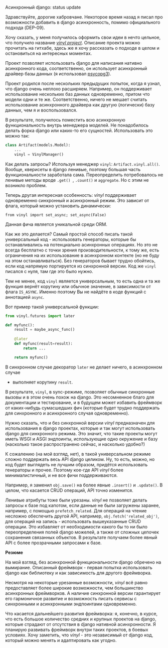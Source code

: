 Асинхронный django: status update

Здравствуйте, дорогие хабровчане. Некоторое время назад я писал про 
возможности добавить в django асинхронность, помимо официального подхода 
(DEP-09).

Хочу сказать, у меня получилось оформить свои идеи в нечто цельное, что 
получило название [*vinyl project*](https://github.com/pwtail/vinyl). 
Описание проекта можно прочитать на гитхабе, здесь же я хочу рассказать о 
подходе в целом и остановиться на интересных моментах.

Проект позволяет использовать django для написания нативно асинхронного кода,
соответственно, он использует асинхронный драйвер базы данных (я использовал 
[psycopg3](https://www.psycopg.org/psycopg3/)).

Проект родился после нескольких предыдущих попыток, когда я узнал, что 
django очень неплохо расширяем. Например, он поддерживает использование 
нескольких баз данных одновременно, притом что модели одни и те же. 
Соответственно, ничего не мешает считать использование асинхронного драйвера 
как другую (логически) базу данных, чем я и воспользовался.

В результате, получилось поместить всю асинхронную функциональность внутрь 
менеджера моделей. Не понадобилось делать форка django или каких-то его 
сущностей. Использовать это можно так:

```python
class Artifact(models.Model):
    ...
    vinyl = VinylManager()
```

Как делать запросы? Используя менеджер `vinyl`: `Artifact.vinyl.all()`. 
Вообще, кверисеты в django ленивые, поэтому большая часть функциональности 
заработала сама. Переопределить потребовалось не ленивые методы вроде `.get()
`, `.count()` и `aggregate`. Но с этим не возникло проблем.

Теперь другая интересная особенность: *vinyl* поддерживает одновременно 
синхронный и асинхронный режим. Это зависит от флага, который можно 
установить динамически:

`from vinyl import set_async; set_async(False)`

Данная фича является уникальной среди ORM.

Как же это делается? Самый простой способ писать такой универсальный код - 
использовать генераторы, которые бы останавливались на потенциально 
асинхронных операциях. Но это не всегда бесплатно с точки зрения 
производительности, к тому же, есть ограничения на их использование в 
асинхронном контекте (но не буду на этом останавливаться). Без генераторов 
бывает трудно обойтись, если код напрямую портируется из синхронной версии. 
Код же `vinyl` писался с нуля, там где это было нужно.

Тем не менее, код `vinyl` является универсальным, то есть одна и та же 
функция вернёт корутину или обычное значение, в зависимости от флага 
`IS_ASYNC`. Именно поэтому Вы не найдёте в коде функций с аннотацией `async`.

Вот пример такой универсальной функции:

```python
from vinyl.futures import later

def myfunc():
    result = maybe_async_func()
    
    @later
    def myfunc(result=result):
        return ...

    return myfunc()

```

В синхронном случае декоратор `later` не делает ничего, в асинхронном случае 
- выполняет корутину `result`.

В результате, `vinyl`, в sync-режиме, позволяет обычные синхронные вызовы и 
в этом очень похож на django. Это несомненное благо для документации и 
тестирование, и в будущем может избавить фреймворк от каких-нибудь 
сумасшедших фич (которые будет трудно поддержать для синхронного и 
асинхронного случая одновременно).

Нужно сказать, что и без синхронной версии *vinyl* предназначен для 
использования в django проектах, которые и так могут использовать django для 
синхронного режима. Это значит, что такие проекты могут иметь WSGI и ASGI 
эндпоинты, использующие одно окружение и базу (насколько такое 
распространено сейчас, и насколько удобно?)


К сожалению (на мой взгляд, нет), в такой универсальном режиме сложно 
поддержать весь API django целиком. Ну, то есть, можно, но код будет 
выглядеть не лучшим образом, придётся использовать генераторы и прочее. 
Поэтому кое-где API *vinyl* более минималистичный, и не все фичи поддерживаются.

Например, я заменил `obj.save()` на более явные `.insert()` и `.update()`. В 
целом, что касается CRUD операций, API точно изменится.

Ленивые атрибуты тоже были урезаны. *vinyl* не позволяет делать запросы к базе 
под 
капотом, если данные не были загружены заранее, например, с помощью 
`prefetch_related`. Для операций на чтение несложно обеспечить другой 
API, например, `obj.fetch('related_obj')`, для операций на запись - использовать
вышеуказанные CRUD операции. Это избавляет от необходимости какого бы то ни 
было переопределения полей django можелей, а также от сложных цепочек 
сохранения связанных объектов. В результате получаем более явный API с 
более прозрачными запросами к базе.

**Резюме**

На мой взгляд, без асинхронной функциональности django обречено на вымирание.
Описанный фреймворк - первая попытка использовать django как библиотеку и 
как зависимость для другого фреймворка.

Несмотря на некоторые урезанные возможности, *vinyl* всё равно предоставляет 
более широкие возможности, чем большинство асинхронных фреймворков. А 
наличие синхронной версии гарантирует его гармоничное развитие и возможность 
писать сервисы с синхронными и асинхронными эндпоинтами одновременно.

Что касается дальнейшего развития фреймворка: я, конечно, в курсе, что есть 
большое 
количество средних и крупных проектов на django, которые страдают от 
отсутствия в django нативной асинхронности. Я планирую развивать фреймворк 
внутри таких проектов, в боевых условиях. Хочу заметить, что *vinyl* - это 
независимый от django код, который можно менять и адаптировать как угодно.